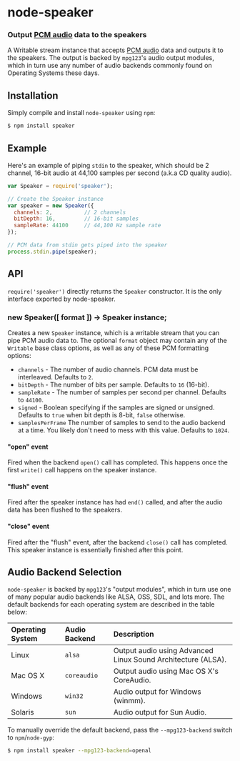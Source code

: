 node-speaker
============
### Output [PCM audio][pcm] data to the speakers


A Writable stream instance that accepts [PCM audio][pcm] data and outputs it
to the speakers. The output is backed by `mpg123`'s audio output modules, which
in turn use any number of audio backends commonly found on Operating Systems
these days.


Installation
------------

Simply compile and install `node-speaker` using `npm`:

``` bash
$ npm install speaker
```


Example
-------

Here's an example of piping `stdin` to the speaker, which should be 2 channel,
16-bit audio at 44,100 samples per second (a.k.a CD quality audio).

``` javascript
var Speaker = require('speaker');

// Create the Speaker instance
var speaker = new Speaker({
  channels: 2,          // 2 channels
  bitDepth: 16,         // 16-bit samples
  sampleRate: 44100     // 44,100 Hz sample rate
});

// PCM data from stdin gets piped into the speaker
process.stdin.pipe(speaker);
```


API
---

`require('speaker')` directly returns the `Speaker` constructor. It is the only
interface exported by node-speaker.

### new Speaker([ format ]) -> Speaker instance;

Creates a new `Speaker` instance, which is a writable stream that you can pipe
PCM audio data to. The optional `format` object may contain any of the `Writable`
base class options, as well as any of these PCM formatting options:

  * `channels` - The number of audio channels. PCM data must be interleaved. Defaults to `2`.
  * `bitDepth` - The number of bits per sample. Defaults to `16` (16-bit).
  * `sampleRate` - The number of samples per second per channel. Defaults to `44100`.
  * `signed` - Boolean specifying if the samples are signed or unsigned. Defaults to `true` when bit depth is 8-bit, `false` otherwise.
  * `samplesPerFrame` The number of samples to send to the audio backend at a time. You likely don't need to mess with this value. Defaults to `1024`.

#### "open" event

Fired when the backend `open()` call has completed. This happens once the first
`write()` call happens on the speaker instance.

#### "flush" event

Fired after the speaker instance has had `end()` called, and after the audio data
has been flushed to the speakers.

#### "close" event

Fired after the "flush" event, after the backend `close()` call has completed.
This speaker instance is essentially finished after this point.


Audio Backend Selection
-----------------------

`node-speaker` is backed by `mpg123`'s "output modules", which in turn use one of
many popular audio backends like ALSA, OSS, SDL, and lots more. The default
backends for each operating system are described in the table below:

| **Operating System** | **Audio Backend** | **Description**
|:---------------------|:------------------|:----------------------------------
| Linux                | `alsa`            | Output audio using Advanced Linux Sound Architecture (ALSA).
| Mac OS X             | `coreaudio`       | Output audio using Mac OS X's CoreAudio.
| Windows              | `win32`           | Audio output for Windows (winmm).
| Solaris              | `sun`             | Audio output for Sun Audio.

To manually override the default backend, pass the `--mpg123-backend` switch to
`npm`/`node-gyp`:

``` bash
$ npm install speaker --mpg123-backend=openal
```

[pcm]: http://en.wikipedia.org/wiki/Pulse-code_modulation
